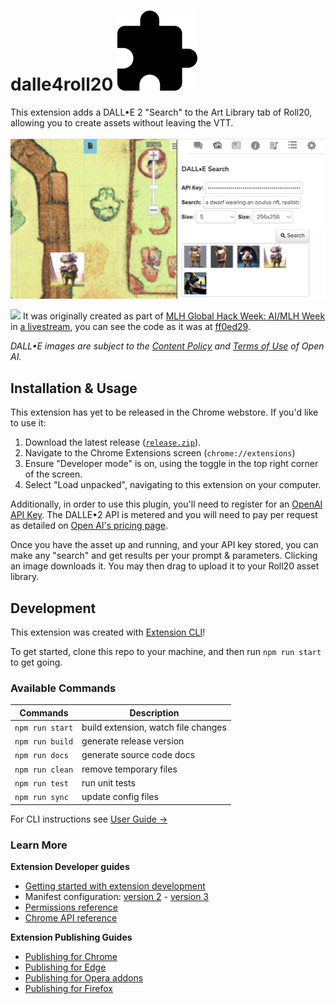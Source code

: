# dalle4roll20 ![dalle4roll20 icon](/assets/img/128x128.png?raw=true)

This extension adds a DALL•E 2 "Search" to the Art Library tab of Roll20, allowing you to create assets without leaving the VTT.

![A screenshot of the active extension](/img-demo.jpg?raw=true)

<img src="https://framerusercontent.com/images/bRjsCV6C2gbKipvWVJ3ItluWY.png" height="20"/> It was originally created as part of [MLH Global Hack Week: AI/MLH Week](https://ghw.mlh.io/events/ai) in [a livestream](https://www.youtube.com/live/mqTZFpFzWZ4?feature=share), you can see the code as it was at [ff0ed29](https://github.com/nquinlan/dalle4roll20/commit/ff0ed298d2a632a53eca89d2d3b89fec89c0c891).

_DALL•E images are subject to the [Content Policy](https://labs.openai.com/policies/content-policy) and [Terms of Use](https://openai.com/terms/) of Open AI._

## Installation & Usage

This extension has yet to be released in the Chrome webstore. If you'd like to use it:

1. Download the latest release ([`release.zip`](/release.zip)).
2. Navigate to the Chrome Extensions screen (`chrome://extensions`)
3. Ensure "Developer mode" is on, using the toggle in the top right corner of the screen.
4. Select "Load unpacked", navigating to this extension on your computer.

Additionally, in order to use this plugin, you'll need to register for an [OpenAI API Key](https://platform.openai.com/account/api-keys). The DALLE•2 API is metered and you will need to pay per request as detailed on [Open AI's pricing page](https://openai.com/api/pricing/).

Once you have the asset up and running, and your API key stored, you can make any "search" and get results per your prompt & parameters. Clicking an image downloads it. You may then drag to upload it to your Roll20 asset library.

## Development 

This extension was created with [Extension CLI](https://oss.mobilefirst.me/extension-cli/)!

To get started, clone this repo to your machine, and then run `npm run start` to get going.

### Available Commands

| Commands | Description |
| --- | --- |
| `npm run start` | build extension, watch file changes |
| `npm run build` | generate release version |
| `npm run docs` | generate source code docs |
| `npm run clean` | remove temporary files |
| `npm run test` | run unit tests |
| `npm run sync` | update config files |

For CLI instructions see [User Guide &rarr;](https://oss.mobilefirst.me/extension-cli/)

### Learn More

**Extension Developer guides**

- [Getting started with extension development](https://developer.chrome.com/extensions/getstarted)
- Manifest configuration: [version 2](https://developer.chrome.com/extensions/manifest) - [version 3](https://developer.chrome.com/docs/extensions/mv3/intro/)
- [Permissions reference](https://developer.chrome.com/extensions/declare_permissions)
- [Chrome API reference](https://developer.chrome.com/docs/extensions/reference/)

**Extension Publishing Guides**

- [Publishing for Chrome](https://developer.chrome.com/webstore/publish)
- [Publishing for Edge](https://docs.microsoft.com/en-us/microsoft-edge/extensions-chromium/publish/publish-extension)
- [Publishing for Opera addons](https://dev.opera.com/extensions/publishing-guidelines/)
- [Publishing for Firefox](https://extensionworkshop.com/documentation/publish/submitting-an-add-on/)
